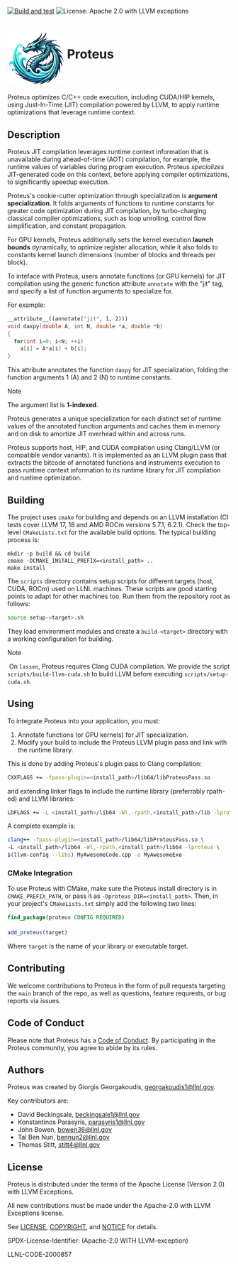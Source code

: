 [![Build and test](https://github.com/Olympus-HPC/proteus/actions/workflows/ci-build-test.yml/badge.svg)](https://github.com/Olympus-HPC/proteus/actions/workflows/ci-build-test.yml)
![License: Apache 2.0 with LLVM exceptions](https://img.shields.io/badge/license-Apache%202.0%20with%20LLVM%20exceptions-blue.svg)

# <img src="assets/proteus-logo.png" width="128" align="middle" /> Proteus

Proteus optimizes C/C++ code execution, including CUDA/HIP kernels, using
Just-In-Time (JIT) compilation powered by LLVM, to apply runtime optimizations
that leverage runtime context.

## Description
Proteus JIT compilation leverages runtime context information that is
unavailable during ahead-of-time (AOT) compilation, for example, the runtime
values of variables during program execution.
Proteus *specializes* JIT-generated code on this context, before applying
compiler optimizations, to significantly speedup execution.

Proteus's cookie-cutter optimization through specialization is
**argument specialization**.
It folds arguments of functions to runtime constants for greater code
optimization during JIT compilation, by turbo-charging classical compiler
optimizations, such as loop unrolling, control flow simplification, and constant
propagation.

For GPU kernels, Proteus additionally sets the kernel execution
**launch bounds** dynamically, to optimize register allocation, while it also
folds to constants kernel launch dimensions (number of blocks and threads per
block).

To inteface with Proteus, users annotate functions (or GPU kernels) for JIT
compilation using the generic function attribute `annotate` with the "jit" tag,
and specify a list of function arguments to specialize for.

For example:
```cpp
__attribute__((annotate("jit", 1, 2)))
void daxpy(double A, int N, double *a, double *b)
{
  for(int i=0; i<N; ++i)
    a[i] = A*a[i] + b[i];
}
```
This attribute annotates the function `daxpy` for JIT specialization, folding
the function arguments 1 (A) and 2 (N) to runtime constants.

> [!NOTE]
> The argument list is **1-indexed**.

Proteus generates a unique specialization for each distinct set of runtime
values of the annotated function arguments and caches them in memory and on disk
to amortize JIT overhead within and across runs.

Proteus supports host, HIP, and CUDA compilation using Clang/LLVM (or compatible
vendor variants).
It is implemented as an LLVM plugin pass that extracts the bitcode of annotated
functions and instruments execution to pass runtime context information to its
runtime library for JIT compilation and runtime optimization.

## Building
The project uses `cmake` for building and depends on an LLVM installation
(CI tests cover LLVM 17, 18 and AMD ROCm versions 5.7.1, 6.2.1).
Check the top-level `CMakeLists.txt` for the available build options.
The typical building process is:
```
mkdir -p build && cd build
cmake -DCMAKE_INSTALL_PREFIX=<install_path> ..
make install
```

The `scripts` directory contains setup scripts for different targets (host,
CUDA, ROCm) used on LLNL machines.
These scripts are good starting points to adapt for other machines too.
Run them from the repository root as follows:
```bash
source setup-<target>.sh
```
They load environment modules and create a `build-<target>` directory with a
working configuration for building.

> [!NOTE]
>️ On `lassen`, Proteus requires Clang CUDA compilation. We provide the script
> `scripts/build-llvm-cuda.sh` to build LLVM before executing
> `scripts/setup-cuda.sh`.

## Using

To integrate Proteus into your application, you must:

1. Annotate functions (or GPU kernels) for JIT specialization.
2. Modify your build to include the Proteus LLVM plugin pass and link with the runtime library.

This is done by adding Proteus's plugin pass to Clang compilation:
```bash
CXXFLAGS += -fpass-plugin=<install_path>/lib64/libProteusPass.so
```
and extending linker flags to include the runtime library (preferrably
rpath-ed) and LLVM libraries:
```bash
LDFLAGS += -L <install_path>/lib64 -Wl,-rpath,<install_path>/lib -lproteus $(llvm-config --libs)
```

A complete example is:
```bash
clang++ -fpass-plugin=<install_path>/lib64/libProteusPass.so \
-L <install_path>/lib64 -Wl,-rpath,<install_path>/lib64 -lproteus \
$(llvm-config --libs) MyAwesomeCode.cpp -o MyAwesomeExe
```

### CMake Integration

To use Proteus with CMake, make sure the Proteus install directory is in
`CMAKE_PREFIX_PATH`, or pass it as `-Dproteus_DIR=<install_path>`.
Then, in your project's `CMakeLists.txt` simply add the following two lines:

```cmake
find_package(proteus CONFIG REQUIRED)

add_proteus(target)
```

Where `target` is the name of your library or executable target.

## Contributing

We welcome contributions to Proteus in the form of pull requests targeting the
`main` branch of the repo, as well as questions, feature requrests, or bug reports
via issues.

## Code of Conduct

Please note that Proteus has a [Code of Conduct](CODE_OF_CONDUCT.md).
By participating in the Proteus community, you agree to abide by its rules.

## Authors
Proteus was created by Giorgis Georgakoudis, georgakoudis1@llnl.gov.

Key contributors are:
- David Beckingsale, beckingsale1@llnl.gov
- Konstantinos Parasyris, parasyris1@llnl.gov
- John Bowen, bowen36@llnl.gov
- Tal Ben Nun, bennun2@llnl.gov
- Thomas Stitt, stitt4@llnl.gov

## License

Proteus is distributed under the terms of the Apache License (Version 2.0) with
LLVM Exceptions.

All new contributions must be made under the Apache-2.0 with LLVM Exceptions license.

See [LICENSE](LICENSE), [COPYRIGHT](COPYRIGHT), and [NOTICE](NOTICE) for details.

SPDX-License-Identifier: (Apache-2.0 WITH LLVM-exception)

LLNL-CODE-2000857
